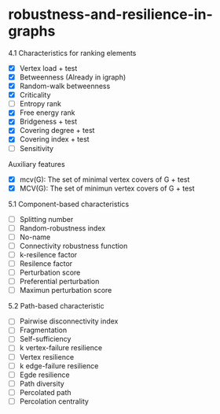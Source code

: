 # robustness-and-resilience-in-graphs

4.1 Characteristics for ranking elements

- [x] Vertex load + test
- [x] Betweenness (Already in igraph)
- [x] Random-walk betweenness
- [x] Criticality
- [ ] Entropy rank
- [x] Free energy rank
- [x] Bridgeness + test
- [x] Covering degree + test
- [x] Covering index + test
- [ ] Sensitivity

Auxiliary features
- [x] mcv(G): The set of minimal vertex covers of G + test
- [x] MCV(G): The set of minimun vertex covers of G + test

5.1 Component-based characteristics

- [ ] Splitting number
- [ ] Random-robustness index
- [ ] No-name
- [ ] Connectivity robustness function
- [ ] k-resilence factor
- [ ] Resilence factor
- [ ] Perturbation score
- [ ] Preferential perturbation
- [ ] Maximun perturbation score

5.2 Path-based characteristic
- [ ] Pairwise disconnectivity index
- [ ] Fragmentation
- [ ] Self-sufficiency
- [ ] k vertex-failure resilience
- [ ] Vertex resilience
- [ ] k edge-failure resilience
- [ ] Egde resilience
- [ ] Path diversity
- [ ] Percolated path
- [ ] Percolation centrality
